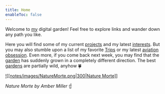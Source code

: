 ```yaml
---
title: Home
enableToc: false
---
```


Welcome to [my](notes/me/Laura.md) digital garden! Feel free to explore links and wander down any path you like. 

Here you will find some of my current [projects](notes/myprojects/Projects.md) and my latest [interests](notes/me/Journey%20of%20Discovery.md). But you may also stumble upon a list of my favorite [Trips](notes/myadventures/travel/Trips.md) or my latest [aviation obsession](notes/aviation/Aviation-Topics.md). Even more, if you come back next week, you may find that the [garden](notes/me/why-garden.md) has suddenly grown in a completely different direction. The best [gardens](notes/nature/plants/Native%20Plants.md) are partially wild, anyhow 🍀

[![[notes/images/NatureMorte.png|300|Nature Morte]]](https://leighmillera.wixsite.com/mysite/current-work?pgid=juy7g6jl-0fa06952-8c4a-4db6-8a5f-5067b2e42819)

*Nature Morte by Amber Miller* ☝️



